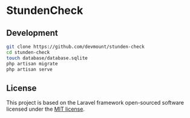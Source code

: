# StundenCheck

## Development

```bash
git clone https://github.com/devmount/stunden-check
cd stunden-check
touch database/database.sqlite
php artisan migrate
php artisan serve
```

## License

This project is based on the Laravel framework open-sourced software licensed under the [MIT license](https://opensource.org/licenses/MIT).

